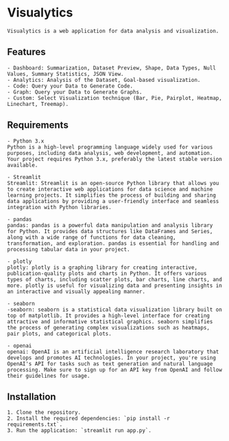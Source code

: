  # Visualytics

    Visualytics is a web application for data analysis and visualization.

## Features
    - Dashboard: Summarization, Dataset Preview, Shape, Data Types, Null Values, Summary Statistics, JSON View.
    - Analytics: Analysis of the Dataset, Goal-based visualization.
    - Code: Query your Data to Generate Code.
    - Graph: Query your Data to Generate Graphs.
    - Custom: Select Visualization technique (Bar, Pie, Pairplot, Heatmap, Linechart, Treemap).

## Requirements
    - Python 3.x
    Python is a high-level programming language widely used for various purposes, including data analysis, web development, and automation. Your project requires Python 3.x, preferably the latest stable version available.

    - Streamlit
    Streamlit: Streamlit is an open-source Python library that allows you to create interactive web applications for data science and machine learning projects. It simplifies the process of building and sharing data applications by providing a user-friendly interface and seamless integration with Python libraries.

    - pandas
    pandas: pandas is a powerful data manipulation and analysis library for Python. It provides data structures like DataFrames and Series, along with a wide range of functions for data cleaning, transformation, and exploration. pandas is essential for handling and processing tabular data in your project.

    - plotly
    plotly: plotly is a graphing library for creating interactive, publication-quality plots and charts in Python. It offers various types of charts, including scatter plots, bar charts, line charts, and more. plotly is useful for visualizing data and presenting insights in an interactive and visually appealing manner.

    - seaborn
    -seaborn: seaborn is a statistical data visualization library built on top of matplotlib. It provides a high-level interface for creating attractive and informative statistical graphics. seaborn simplifies the process of generating complex visualizations such as heatmaps, pair plots, and categorical plots.

    - openai
    openai: OpenAI is an artificial intelligence research laboratory that develops and promotes AI technologies. In your project, you're using OpenAI's API for tasks such as text generation and natural language processing. Make sure to sign up for an API key from OpenAI and follow their guidelines for usage.

## Installation
    1. Clone the repository.
    2. Install the required dependencies: `pip install -r requirements.txt`.
    3. Run the application: `streamlit run app.py`.